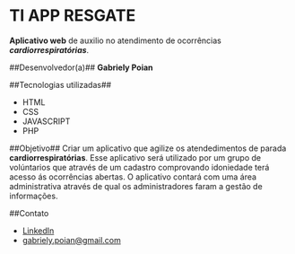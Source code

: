 # TI APP RESGATE
**Aplicativo web** de auxilio no atendimento de ocorrências ***cardiorrespiratórias***.

##Desenvolvedor(a)##
**Gabriely Poian**

##Tecnologias utilizadas##
- HTML
- CSS
- JAVASCRIPT
- PHP

##Objetivo##
Criar um aplicativo que agilize os atendedimentos de parada **cardiorrespiratórias**. Esse aplicativo será utilizado por um grupo de volúntarios que através de um cadastro comprovando idoniedade terá acesso ás ocorrências abertas.
O aplicativo contará com uma área administrativa através de qual os administradores faram a gestão de informações.

##Contato

- [LinkedIn](https://br.linkedin.com/in/gabriely-poian-9a8920148)
- [gabriely.poian@gmail.com](mailto:gabriely.poian@gmail.com)
